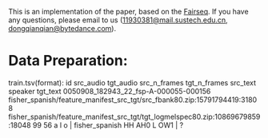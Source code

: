 This is an implementation of the paper, based on the [Fairseq](https://github.com/pytorch/fairseq). 
If you have any questions, please email to us (11930381@mail.sustech.edu.cn, dongqianqian@bytedance.com).
# Data Preparation:
train.tsv(format):
id      src_audio       tgt_audio       src_n_frames    tgt_n_frames    src_text        speaker tgt_text
0050908_182943_22_fsp-A-000055-000156  fisher_spanish/feature_manifest_src_tgt/src_fbank80.zip:15791794419:31808 fisher_spanish/feature_manifest_src_tgt/tgt_logmelspec80.zip:10869679859:18048       99      56      a l o | fisher_spanish  HH AH0 L OW1 | ?
